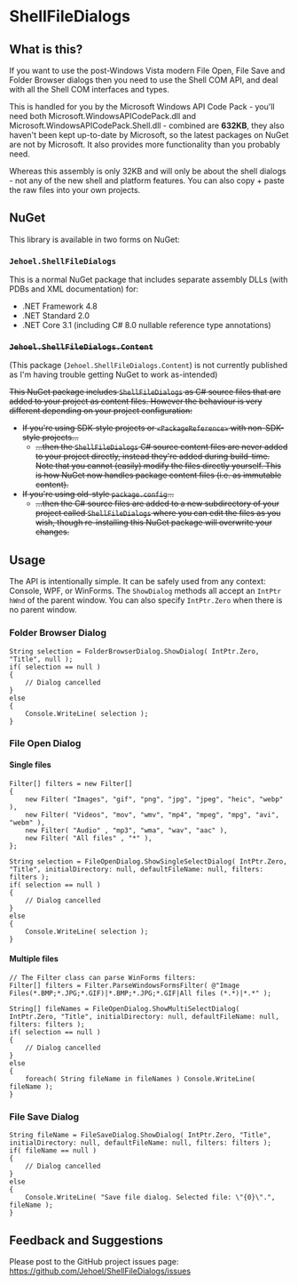 ﻿# ShellFileDialogs

## What is this?

If you want to use the post-Windows Vista modern File Open, File Save and Folder Browser dialogs then you need to use the Shell COM API, and deal with all the Shell COM interfaces and types.

This is handled for you by the Microsoft Windows API Code Pack - you'll need both Microsoft.WindowsAPICodePack.dll and Microsoft.WindowsAPICodePack.Shell.dll - combined are **632KB**, they also haven't been kept up-to-date by Microsoft, so the latest packages on NuGet are not by Microsoft. It also provides more functionality than you probably need.

Whereas this assembly is only 32KB and will only be about the shell dialogs - not any of the new shell and platform features. You can also copy + paste the raw files into your own projects.

## NuGet

This library is available in two forms on NuGet:

### `Jehoel.ShellFileDialogs`

This is a normal NuGet package that includes separate assembly DLLs (with PDBs and XML documentation) for:
 * .NET Framework 4.8
 * .NET Standard 2.0
 * .NET Core 3.1 (including C# 8.0 nullable reference type annotations)

### <del>`Jehoel.ShellFileDialogs.Content`</del>

(This package (`Jehoel.ShellFileDialogs.Content`) is not currently published as I'm having trouble getting NuGet to work as-intended)

<del>This NuGet package includes `ShellFileDialogs` as C# source files that are added to your project as content files. However the behaviour is very different depending on your project configuration:</del>

* <del>If you're using SDK-style projects or `<PackageReference>` with non-SDK-style projects...</del>
    * <del>...then the `ShellFileDialogs` C# source content files are never added to your project directly, instead they're added during build-time. Note that you cannot (easily) modify the files directly yourself. This is how NuGet now handles package content files (i.e. as immutable content).</del>
* <del>If you're using old-style `package.config`...</del>
    * <del>...then the C# source files are added to a new subdirectory of your project called `ShellFileDialogs` where you can edit the files as you wish, though re-installing this NuGet package will overwrite your changes.</del>


## Usage

The API is intentionally simple. It can be safely used from any context: Console, WPF, or WinForms. The `ShowDialog` methods all accept an `IntPtr hWnd` of the parent window. You can also specify `IntPtr.Zero` when there is no parent window.

### Folder Browser Dialog

	String selection = FolderBrowserDialog.ShowDialog( IntPtr.Zero, "Title", null );
	if( selection == null )
	{
		// Dialog cancelled
	}
	else
	{
		Console.WriteLine( selection );
	}
	
### File Open Dialog

#### Single files

	Filter[] filters = new Filter[]
	{
		new Filter( "Images", "gif", "png", "jpg", "jpeg", "heic", "webp" ),
		new Filter( "Videos", "mov", "wmv", "mp4", "mpeg", "mpg", "avi", "webm" ),
		new Filter( "Audio" , "mp3", "wma", "wav", "aac" ),
		new Filter( "All files" , "*" ),
	};

	String selection = FileOpenDialog.ShowSingleSelectDialog( IntPtr.Zero, "Title", initialDirectory: null, defaultFileName: null, filters: filters );
	if( selection == null )
	{
		// Dialog cancelled
	}
	else
	{
		Console.WriteLine( selection );
	}

#### Multiple files

	// The Filter class can parse WinForms filters:
	Filter[] filters = Filter.ParseWindowsFormsFilter( @"Image Files(*.BMP;*.JPG;*.GIF)|*.BMP;*.JPG;*.GIF|All files (*.*)|*.*" );
	
	String[] fileNames = FileOpenDialog.ShowMultiSelectDialog( IntPtr.Zero, "Title", initialDirectory: null, defaultFileName: null, filters: filters );
	if( selection == null )
	{
		// Dialog cancelled
	}
	else
	{
		foreach( String fileName in fileNames ) Console.WriteLine( fileName );
	}

### File Save Dialog

	String fileName = FileSaveDialog.ShowDialog( IntPtr.Zero, "Title", initialDirectory: null, defaultFileName: null, filters: filters );
	if( fileName == null )
	{
		// Dialog cancelled
	}
	else
	{
		Console.WriteLine( "Save file dialog. Selected file: \"{0}\".", fileName );
	}

## Feedback and Suggestions

Please post to the GitHub project issues page: https://github.com/Jehoel/ShellFileDialogs/issues
